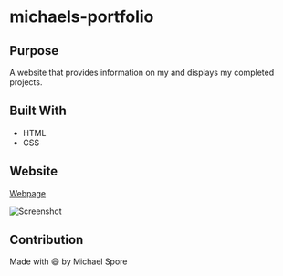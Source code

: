 # michaels-portfolio



## Purpose
A website that provides information on my and displays my completed projects.

## Built With
* HTML
* CSS

## Website
[Webpage](https://spody10.github.io/michaels-portfolio/)

![Screenshot](../michaels-portfolio.png)

## Contribution
Made with 😅  by Michael Spore
